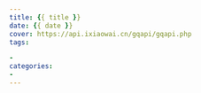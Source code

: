 ```yaml
---
title: {{ title }}
date: {{ date }}
cover: https://api.ixiaowai.cn/gqapi/gqapi.php
tags:

- 
categories:  
-
---
```

